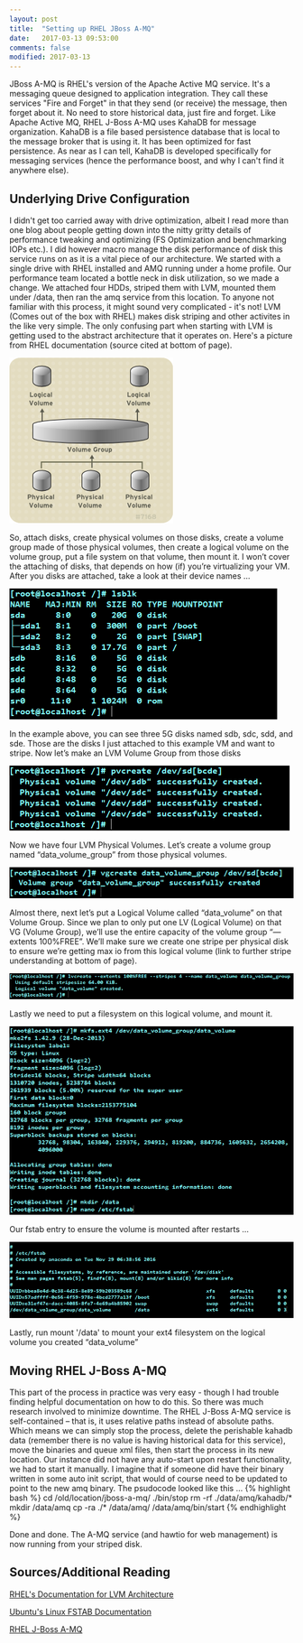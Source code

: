 ```yaml
---
layout: post
title:  "Setting up RHEL JBoss A-MQ"
date:   2017-03-13 09:53:00
comments: false
modified: 2017-03-13
---
```


JBoss A-MQ is RHEL's version of the Apache Active MQ service. It's a messaging queue designed to application integration. They call these services "Fire and Forget" in that they send (or receive) the message, then forget about it. No need to store historical data, just fire and forget. Like Apache Active MQ, RHEL J-Boss A-MQ uses KahaDB for message organization. KahaDB is a file based persistence database that is local to the message broker that is using it. It has been optimized for fast persistence. As near as I can tell, KahaDB is developed specifically for messaging services (hence the performance boost, and why I can't find it anywhere else).

## Underlying Drive Configuration
I didn't get too carried away with drive optimization, albeit I read more than one blog about people getting down into the nitty gritty details of performance tweaking and optimizing (FS Optimization and benchmarking IOPs etc.). I did however macro manage the disk performance of disk this service runs on as it is a vital piece of our architecture.
We started with a single drive with RHEL installed and AMQ running under a home profile. Our performance team located a bottle neck in disk utilization, so we made a change. We attached four HDDs, striped them with LVM, mounted them under /data, then ran the amq service from this location. To anyone not familiar with this process, it might sound very complicated - it's not!
LVM (Comes out of the box with RHEL) makes disk striping and other activites in the like very simple. The only confusing part when starting with LVM is getting used to the abstract architecture that it operates on. Here's a picture from RHEL documentation (source cited at bottom of page).

![LVMArchitecture](/images/LVMArchitecture.PNG "LVMArchitecture")

So, attach disks, create physical volumes on those disks, create a volume group made of those physical volumes, then create a logical volume on the volume group, put a file system on that volume, then mount it. I won’t cover the attaching of disks, that depends on how (if) you’re virtualizing your VM. After you disks are attached, take a look at their device names …

![LVM-lsblk](/images/LVM-1.PNG)

In the example above, you can see three 5G disks named sdb, sdc, sdd, and sde. Those are the disks I just attached to this example VM and want to stripe. Now let’s make an LVM Volume Group from those disks 

![LVM-CreatePhysicalVolumes](/images/LVM-2.PNG)

Now we have four LVM Physical Volumes. Let’s create a volume group named “data_volume_group” from those physical volumes. 

![LVM-CreateVolumeGroup](/images/LVM-3.PNG)

Almost there, next let’s put a Logical Volume called “data_volume” on that Volume Group. Since we plan to only put one LV (Logical Volume) on that VG (Volume Group), we’ll use the entire capacity of the volume group “—extents 100%FREE”. We’ll make sure we create one stripe per physical disk to ensure we’re getting max io from this logical volume (link to further stripe understanding at bottom of page). 

![LVM-CreateLogicalVolume](/images/LVM-4.PNG)

Lastly we need to put a filesystem on this logical volume, and mount it. 

![LVM-CreateFSandMount](/images/LVM-5.PNG)

Our fstab entry to ensure the volume is mounted after restarts … 

![LVM-FStab](/images/LVM-6.PNG)

Lastly, run mount '/data' to mount your ext4 filesystem on the logical volume you created “data_volume”

## Moving RHEL J-Boss A-MQ
This part of the process in practice was very easy - though I had trouble finding helpful documentation on how to do this. So there was much research involved to minimize downtime. 
The RHEL J-Boss A-MQ service is self-contained – that is, it uses relative paths instead of absolute paths. Which means we can simply stop the process, delete the perishable kahadb data (remember there is no value is having historical data for this service), move the binaries and queue xml files, then start the process in its new location. Our instance did not have any auto-start upon restart functionality, we had to start it manually. I imagine that if someone did have their binary written in some auto init script, that would of course need to be updated to point to the new amq binary. 
The psudocode looked like this …
{% highlight bash %}
cd /old/location/jboss-a-mq/
./bin/stop
rm -rf ./data/amq/kahadb/*
mkdir /data/amq
cp -ra ./* /data/amq/
/data/amq/bin/start 
{% endhighlight %}

Done and done. The A-MQ service (and hawtio for web management) is now running from your striped disk. 

## Sources/Additional Reading
[RHEL's Documentation for LVM Architecture](https://access.redhat.com/documentation/en-US/Red_Hat_Enterprise_Linux/6/html/Logical_Volume_Manager_Administration/LVM_definition.html)

[Ubuntu's Linux FSTAB Documentation](https://help.ubuntu.com/community/Fstab)

[RHEL J-Boss A-MQ](https://www.redhat.com/en/technologies/jboss-middleware/amq)
